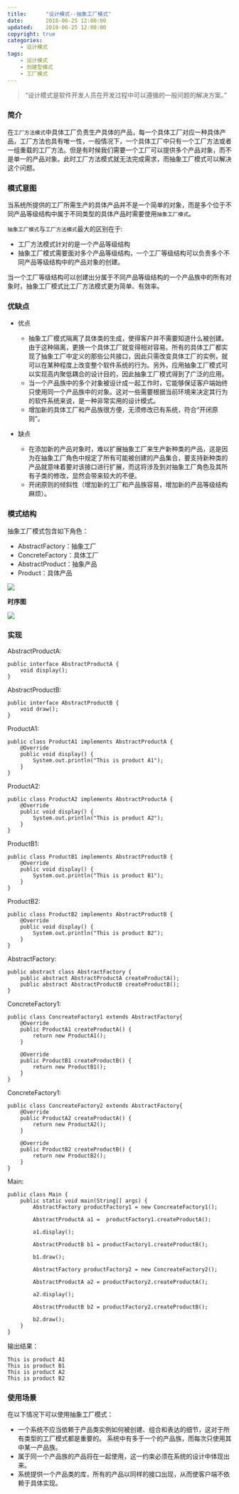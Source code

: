 ```yaml
---
title:      "设计模式--抽象工厂模式"
date:       2018-06-25 12:00:00
updated:    2018-06-25 12:00:00
copyright: true
categories:
    - 设计模式
tags:
    - 设计模式
    - 创建型模式
    - 工厂模式
---
```


> “设计模式是软件开发人员在开发过程中可以遵循的一般问题的解决方案。”

### 简介

在`工厂方法模式`中具体工厂负责生产具体的产品，每一个具体工厂对应一种具体产品，工厂方法也具有唯一性，一般情况下，一个具体工厂中只有一个工厂方法或者一组重载的工厂方法。但是有时候我们需要一个工厂可以提供多个产品对象，而不是单一的产品对象。此时工厂方法模式就无法完成需求，而抽象工厂模式可以解决这个问题。

<!-- more -->

### 模式意图

当系统所提供的工厂所需生产的具体产品并不是一个简单的对象，而是多个位于不同产品等级结构中属于不同类型的具体产品时需要使用`抽象工厂模式`。

`抽象工厂模式`与`工厂方法模式`最大的区别在于:

+ 工厂方法模式针对的是一个产品等级结构
+ 抽象工厂模式需要面对多个产品等级结构，一个工厂等级结构可以负责多个不同产品等级结构中的产品对象的创建。

当一个工厂等级结构可以创建出分属于不同产品等级结构的一个产品族中的所有对象时，抽象工厂模式比工厂方法模式更为简单、有效率。

### 优缺点

+ 优点
  - 抽象工厂模式隔离了具体类的生成，使得客户并不需要知道什么被创建。由于这种隔离，更换一个具体工厂就变得相对容易。所有的具体工厂都实现了抽象工厂中定义的那些公共接口，因此只需改变具体工厂的实例，就可以在某种程度上改变整个软件系统的行为。另外，应用抽象工厂模式可以实现高内聚低耦合的设计目的，因此抽象工厂模式得到了广泛的应用。
  - 当一个产品族中的多个对象被设计成一起工作时，它能够保证客户端始终只使用同一个产品族中的对象。这对一些需要根据当前环境来决定其行为的软件系统来说，是一种非常实用的设计模式。
  - 增加新的具体工厂和产品族很方便，无须修改已有系统，符合“开闭原则”。

+ 缺点
  - 在添加新的产品对象时，难以扩展抽象工厂来生产新种类的产品，这是因为在抽象工厂角色中规定了所有可能被创建的产品集合，要支持新种类的产品就意味着要对该接口进行扩展，而这将涉及到对抽象工厂角色及其所有子类的修改，显然会带来较大的不便。
  - 开闭原则的倾斜性（增加新的工厂和产品族容易，增加新的产品等级结构麻烦）。

### 模式结构

抽象工厂模式包含如下角色：

+ AbstractFactory：抽象工厂
+ ConcreteFactory：具体工厂
+ AbstractProduct：抽象产品
+ Product：具体产品

![](/uploads/in-post/design_patterns/abstract_factory_struc.jpg)

**时序图**

![](/uploads/in-post/design_patterns/abstract_factory_seq.jpg)

### 实现

AbstractProductA:

```
public interface AbstractProductA {
    void display();
}
```

AbstractProductB:

```
public interface AbstractProductB {
    void draw();
}
```

ProductA1:

```
public class ProductA1 implements AbstractProductA {
    @Override
    public void display() {
        System.out.println("This is product A1");
    }
}
```

ProductA2:

```
public class ProductA2 implements AbstractProductA {
    @Override
    public void display() {
        System.out.println("This is product A2");
    }
}
```

ProductB1:

```
public class ProductB1 implements AbstractProductB {
    @Override
    public void display() {
        System.out.println("This is product B1");
    }
}
```

ProductB2:

```
public class ProductB2 implements AbstractProductB {
    @Override
    public void display() {
        System.out.println("This is product B2");
    }
}
```

AbstractFactory:

```
public abstract class AbstractFactory {
    public abstract AbstractProductA createProductA();
    public abstract AbstractProductB createProductB();
}
```

ConcreteFactory1:

```
public class ConcreateFactory1 extends AbstractFactory{
    @Override
    public ProductA1 createProductA() {
        return new ProductA1();
    }

    @Override
    public ProductB1 createProductB() {
        return new ProductB1();
    }
}
```

ConcreteFactory1:

```
public class ConcreateFactory2 extends AbstractFactory{
    @Override
    public ProductA2 createProductA() {
        return new ProductA2();
    }

    @Override
    public ProductB2 createProductB() {
        return new ProductB2();
    }
}
```

Main:

```
public class Main {
    public static void main(String[] args) {
        AbstractFactory productFactory1 = new ConcreateFactory1();

        AbstractProductA a1 =  productFactory1.createProductA();

        a1.display();

        AbstractProductB b1 = productFactory1.createProductB();

        b1.draw();

        AbstractFactory productFactory2 = new ConcreateFactory2();

        AbstractProductA a2 = productFactory2.createProductA();

        a2.display();

        AbstractProductB b2 = productFactory2.createProductB();

        b2.draw();
    }
}
```

输出结果：

```
This is product A1
This is product B1
This is product A2
This is product B2
```

### 使用场景

在以下情况下可以使用抽象工厂模式：

+ 一个系统不应当依赖于产品类实例如何被创建、组合和表达的细节，这对于所有类型的工厂模式都是重要的。
系统中有多于一个的产品族，而每次只使用其中某一产品族。
+ 属于同一个产品族的产品将在一起使用，这一约束必须在系统的设计中体现出来。
+ 系统提供一个产品类的库，所有的产品以同样的接口出现，从而使客户端不依赖于具体实现。
